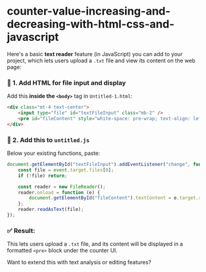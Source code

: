 # counter-value-increasing-and-decreasing-with-html-css-and-javascript
Here's a basic **text reader** feature (in JavaScript) you can add to your project, which lets users upload a `.txt` file and view its content on the web page:

### 📝 1. Add HTML for file input and display

Add this **inside the `<body>`** tag in `Untitled-1.html`:

```html
<div class="mt-4 text-center">
    <input type="file" id="textFileInput" class="mb-2" />
    <pre id="fileContent" style="white-space: pre-wrap; text-align: left;"></pre>
</div>
```

### 🧠 2. Add this to `untitled.js`

Below your existing functions, paste:

```javascript
document.getElementById("textFileInput").addEventListener("change", function (event) {
    const file = event.target.files[0];
    if (!file) return;

    const reader = new FileReader();
    reader.onload = function (e) {
        document.getElementById("fileContent").textContent = e.target.result;
    };
    reader.readAsText(file);
});
```

### ✅ Result:

This lets users upload a `.txt` file, and its content will be displayed in a formatted `<pre>` block under the counter UI.

Want to extend this with text analysis or editing features?
